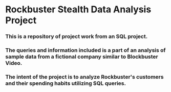 # Rockbuster Stealth Data Analysis Project
### This is a repository of project work from an SQL project. 
### The queries and information included is a part of an analysis of sample data from a fictional company similar to Blockbuster Video.
### The intent of the project is to analyze Rockbuster's customers and their spending habits utilizing SQL queries.
